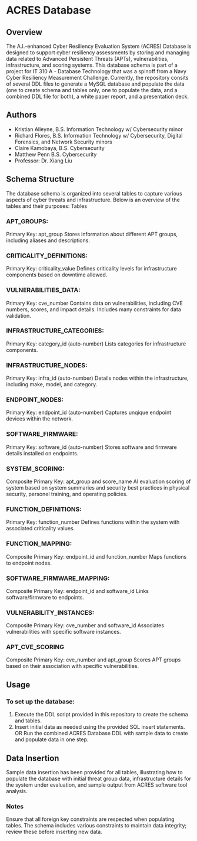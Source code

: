 # ACRES Database

## Overview
The A.I.-enhanced Cyber Resiliency Evaluation System (ACRES) Database is designed to support cyber resiliency assessments by storing and managing data related to Advanced Persistent Threats (APTs), vulnerabilities, infrastructure, and scoring systems. This database schema is part of a project for IT 310 A - Database Technology that was a spinoff from a Navy Cyber Resiliency Measurement Challenge. Currently, the repository consits of several DDL files to generate a MySQL database and populate the data (one to create schema and tables only, one to populate the data, and a combined DDL file for both), a white paper report, and a presentation deck.

## Authors
- Kristian Alleyne, B.S. Information Technology w/ Cybersecurity minor
- Richard Flores, B.S. Information Technology w/ Cybersecurity, Digital Forensics, and Network Security minors
- Claire Kamobaya, B.S. Cybersecurity
- Matthew Penn B.S. Cybersecurity
- Professor: Dr. Xiang Liu

## Schema Structure
The database schema is organized into several tables to capture various aspects of cyber threats and infrastructure. Below is an overview of the tables and their purposes:
Tables

### APT_GROUPS:
  Primary Key: apt_group
  Stores information about different APT groups, including aliases and descriptions.

### CRITICALITY_DEFINITIONS:
  Primary Key: criticality_value
  Defines criticality levels for infrastructure components based on downtime allowed.

### VULNERABILITIES_DATA:
  Primary Key: cve_number
  Contains data on vulnerabilities, including CVE numbers, scores, and impact details. Includes many constraints for data validation.

### INFRASTRUCTURE_CATEGORIES:
  Primary Key: category_id (auto-number)
  Lists categories for infrastructure components.

### INFRASTRUCTURE_NODES:
  Primary Key: infra_id (auto-number)
  Details nodes within the infrastructure, including make, model, and category.

### ENDPOINT_NODES:
  Primary Key: endpoint_id (auto-number)
  Captures unqique endpoint devices within the network.

### SOFTWARE_FIRMWARE:
  Primary Key: software_id (auto-number)
  Stores software and firmware details installed on endpoints.
  
### SYSTEM_SCORING:
  Composite Primary Key: apt_group and score_name
  AI evaluation scoring of system based on system summaries and security best practices in physical security, personel training, and operating policies.

### FUNCTION_DEFINITIONS:
  Primary Key: function_number
  Defines functions within the system with associated criticality values.

### FUNCTION_MAPPING:
  Composite Primary Key: endpoint_id and function_number
  Maps functions to endpoint nodes.
        
### SOFTWARE_FIRMWARE_MAPPING:
  Composite Primary Key: endpoint_id and software_id
  Links software/firmware to endpoints.

### VULNERABILITY_INSTANCES:
  Composite Primary Key: cve_number and software_id
  Associates vulnerabilities with specific software instances.

### APT_CVE_SCORING
  Composite Primary Key: cve_number and apt_group
  Scores APT groups based on their association with specific vulnerabilities.

## Usage
### To set up the database:
1. Execute the DDL script provided in this repository to create the schema and tables.
2. Insert initial data as needed using the provided SQL insert statements.
   OR
Run the combined ACRES Database DDL with sample data to create and populate data in one step.

## Data Insertion
Sample data insertion has been provided for all tables, illustrating how to populate the database with initial threat group data, infrastructure details for the system under evaluation, and sample output from ACRES software tool analysis.

### Notes
Ensure that all foreign key constraints are respected when populating tables.
The schema includes various constraints to maintain data integrity; review these before inserting new data.
